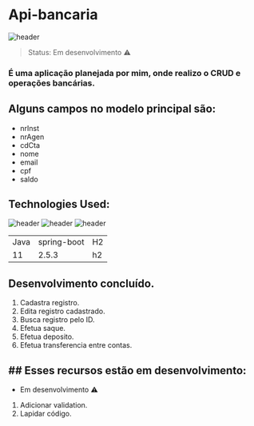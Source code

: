 # Api-bancaria

![header](https://user-images.githubusercontent.com/90796699/229205799-b4f7abac-885c-4cb2-9c24-67aae1f2b452.png)

> Status: Em desenvolvimento ⚠️

### É uma aplicação planejada por mim, onde realizo o CRUD e operações bancárias.

## Alguns campos no modelo principal são:

+ nrInst 
+ nrAgen
+ cdCta
+ nome
+ email
+ cpf
+ saldo

## Technologies Used:
![header](https://user-images.githubusercontent.com/90796699/228732700-385f1245-70e2-4afa-8fcb-3838c43cc3d1.png)
![header](https://user-images.githubusercontent.com/90796699/228732963-6bafac5b-bb12-4e8d-b72a-47b3798f7bc3.png)
![header](https://user-images.githubusercontent.com/90796699/228733273-61a5dd40-0646-4229-85cd-99edb9b5b1eb.png)
<table>
  <tr>
    <td>Java</td>
    <td>spring-boot</td>
    <td>H2</td>
  </tr>
  <tr>
    <td>11</td>
    <td>2.5.3</td>
    <td>h2</td>
  </tr>
</table>

## Desenvolvimento concluído.

1) Cadastra registro.
2) Edita registro cadastrado.
3) Busca registro pelo ID.
4) Efetua saque.
5) Efetua deposito.
6) Efetua transferencia entre contas.

## ## Esses recursos estão em desenvolvimento:

- Em desenvolvimento ⚠️
1) Adicionar validation.
2) Lapidar código.
